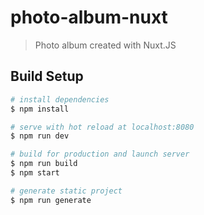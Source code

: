# photo-album-nuxt

> Photo album created with Nuxt.JS

## Build Setup

```bash
# install dependencies
$ npm install

# serve with hot reload at localhost:8080
$ npm run dev

# build for production and launch server
$ npm run build
$ npm start

# generate static project
$ npm run generate
```
